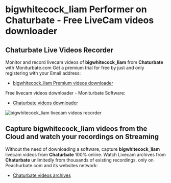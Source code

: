 # bigwhitecock_liam Performer on Chaturbate - Free LiveCam videos downloader

## Chaturbate Live Videos Recorder

Monitor and record livecam videos of **bigwhitecock_liam** from **Chaturbate** with Moniturbate.com
Get a premium trial for free by just and only registering with your Email address:
* [bigwhitecock_liam Premium videos downloader](https://moniturbate.com/request-demo-licence-key.html)

Free livecam videos downloader - Moniturbate Software:
* [Chaturbate videos downloader](https://moniturbate.com/moniturbate-download-software.html)

![bigwhitecock_liam livecam videos recorder](https://peachurnet.com/templates/moniturbate-software.png)


## Capture bigwhitecock_liam videos from the Cloud and watch your recordings on Streaming

Without the need of downloading a software, capture **bigwhitecock_liam** livecam videos from **Chaturbate** 100% online.
Watch Livecam archives from **Chaturbate** unlimitedly from thousands of existing recordings, only on Peachurbate.com and its websites network:
* [Chaturbate videos archives](https://peachurnet.com/)